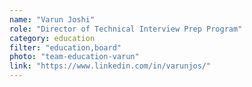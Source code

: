 ```yaml
---
name: "Varun Joshi"
role: "Director of Technical Interview Prep Program"
category: education
filter: "education,board"
photo: "team-education-varun"
link: "https://www.linkedin.com/in/varunjos/"
---
```

